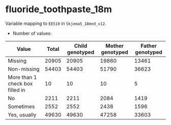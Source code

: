 # fluoride_toothpaste_18m
Variable mapping to `EE510` in `Skjema5_18mnd_v12`.
- Number of values:

| Value | Total | Child genotyped | Mother genotyped | Father genotyped |
| ----- | ----- | --------------- | ---------------- | ---------------- |
| Missing | 20905 | 20905 | 19860 | 13461 |
| Non-missing | 54403 | 54403 | 51790 | 36623 |
| More than 1 check box filled in | 10 | 10 | 10 |5 |
| No | 2211 | 2211 | 2084 |1419 |
| Sometimes | 2552 | 2552 | 2438 |1596 |
| Yes, usually | 49630 | 49630 | 47258 |33603 |




